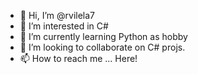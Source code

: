 - 👋 Hi, I’m @rvilela7
- 👀 I’m interested in C#
- 🌱 I’m currently learning Python as hobby
- 💞️ I’m looking to collaborate on C# projs.
- 📫 How to reach me ... Here!

